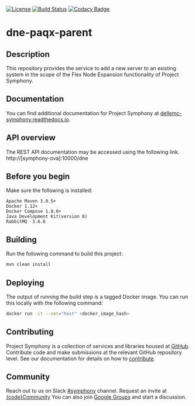 [![License](https://img.shields.io/badge/License-EPL%201.0-red.svg)](https://opensource.org/licenses/EPL-1.0)
[![Build Status](https://travis-ci.org/dellemc-symphony/dne-paqx-parent.svg?branch=master)](https://travis-ci.org/dellemc-symphony/dne-paqx-parent)
[![Codacy Badge](https://api.codacy.com/project/badge/Grade/3ab32acc00e94837b6ed943ca2310c3f)](https://www.codacy.com/app/svc-pebuildrelease/dne-paqx-parent?utm_source=github.com&amp;utm_medium=referral&amp;utm_content=dellemc-symphony/dne-paqx-parent&amp;utm_campaign=Badge_Grade)
# dne-paqx-parent
## Description
This repository provides the service to add a new server to an existing system in the scope of the Flex Node Expansion functionality of Project Symphony.
## Documentation
You can find additional documentation for Project Symphony at [dellemc-symphony.readthedocs.io](https://dellemc-symphony.readthedocs.io).

## API overview
The REST API documentation may be accessed using the following link. http://[symphony-ova]:10000/dne
## Before you begin
Make sure the following is installed:
```
Apache Maven 3.0.5+
Docker 1.12+
Docker Compose 1.8.0+
Java Development Kit(version 8)
RabbitMQ  3.6.6
```
## Building
Run the following command to build this project:
```bash
mvn clean install
```
## Deploying
The output of running the build step is a tagged Docker image.
You can run this locally with the following command:
```bash
docker run -it --net="host" <docker_image_hash>
```
## Contributing
Project Symphony is a collection of services and libraries housed at [GitHub][github].
Contribute code and make submissions at the relevant GitHub repository level.
See our documentation for details on how to [contribute][contributing].
## Community
Reach out to us on Slack [#symphony][slack] channel. Request an invite at [{code}Community][codecommunity]
You can also join [Google Groups][googlegroups] and start a discussion.
 
[slack]: https://codecommunity.slack.com/messages/symphony
[googlegroups]: https://groups.google.com/forum/#!forum/dellemc-symphony
[codecommunity]: http://community.codedellemc.com/
[contributing]: http://dellemc-symphony.readthedocs.io/en/latest/contributingtosymphony.html
[github]: https://github.com/dellemc-symphony
[documentation]: https://dellemc-symphony.readthedocs.io/en/latest/







